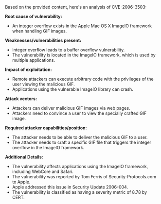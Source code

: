 Based on the provided content, here's an analysis of CVE-2006-3503:

**Root cause of vulnerability:**
- An integer overflow exists in the Apple Mac OS X ImageIO framework when handling GIF images.

**Weaknesses/vulnerabilities present:**
- Integer overflow leads to a buffer overflow vulnerability.
- The vulnerability is located in the ImageIO framework, which is used by multiple applications.

**Impact of exploitation:**
- Remote attackers can execute arbitrary code with the privileges of the user viewing the malicious GIF.
- Applications using the vulnerable ImageIO library can crash.

**Attack vectors:**
- Attackers can deliver malicious GIF images via web pages.
- Attackers need to convince a user to view the specially crafted GIF image.

**Required attacker capabilities/position:**
- The attacker needs to be able to deliver the malicious GIF to a user.
- The attacker needs to craft a specific GIF file that triggers the integer overflow in the ImageIO framework.

**Additional Details:**

- The vulnerability affects applications using the ImageIO framework, including WebCore and Safari.
- The vulnerability was reported by Tom Ferris of Security-Protocols.com to Apple.
- Apple addressed this issue in Security Update 2006-004.
- The vulnerability is classified as having a severity metric of 8.78 by CERT.